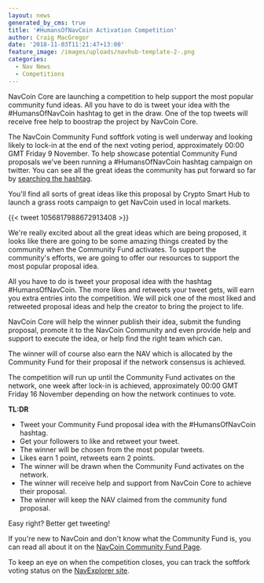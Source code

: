 ```yaml
---
layout: news
generated_by_cms: true
title: '#HumansOfNavCoin Activation Competition'
author: Craig MacGregor
date: '2018-11-03T11:21:47+13:00'
feature_image: /images/uploads/navhub-template-2-.png
categories:
  - Nav News
  - Competitions
---
```

NavCoin Core are launching a competition to help support the most popular community fund ideas. All you have to do is tweet your idea with the #HumansOfNavCoin hashtag to get in the draw. One of the top tweets will receive free help to boostrap the project by NavCoin Core.

The NavCoin Community Fund softfork voting is well underway and looking likely to lock-in at the end of the next voting period, approximately 00:00 GMT Friday 9 November. To help showcase potential Community Fund proposals we've been running a #HumansOfNavCoin hashtag campaign on twitter. You can see all the great ideas the community has put forward so far by [searching the hashtag](https://twitter.com/search?q=%23HumansOfNavCoin).

You'll find all sorts of great ideas like this proposal by Crypto Smart Hub to launch a grass roots campaign to get NavCoin used in local markets.

{{< tweet 1056817988672913408 >}}

We're really excited about all the great ideas which are being proposed, it looks like there are going to be some amazing things created by the community when the Community Fund activates. To support the community's efforts, we are going to offer our resources to support the most popular proposal idea.

All you have to do is tweet your proposal idea with the hashtag #HumansOfNavCoin. The more likes and retweets your tweet gets, will earn you extra entries into the competition. We will pick one of the most liked and retweeted proposal ideas and help the creator to bring the project to life.

NavCoin Core will help the winner publish their idea, submit the funding proposal, promote it to the NavCoin Community and even provide help and support to execute the idea, or help find the right team which can.

The winner will of course also earn the NAV which is allocated by the Community Fund for their proposal if the network consensus is achieved.

The competition will run up until the Community Fund activates on the network, one week after lock-in is achieved, approximately 00:00 GMT Friday 16 November depending on how the network continues to vote.

**TL:DR**

* Tweet your Community Fund proposal idea with the #HumansOfNavCoin hashtag.
* Get your followers to like and retweet your tweet.
* The winner will be chosen from the most popular tweets.
* Likes earn 1 point, retweets earn 2 points.
* The winner will be drawn when the Community Fund activates on the network.
* The winner will receive help and support from NavCoin Core to achieve their proposal.
* The winner will keep the NAV claimed from the community fund proposal.

Easy right? Better get tweeting!

If you're new to NavCoin and don't know what the Community Fund is, you can read all about it on the [NavCoin Community Fund Page](https://navcoin.org/community-fund).

To keep an eye on when the competition closes, you can track the softfork voting status on the [NavExplorer site](https://www.navexplorer.com/soft-forks).
